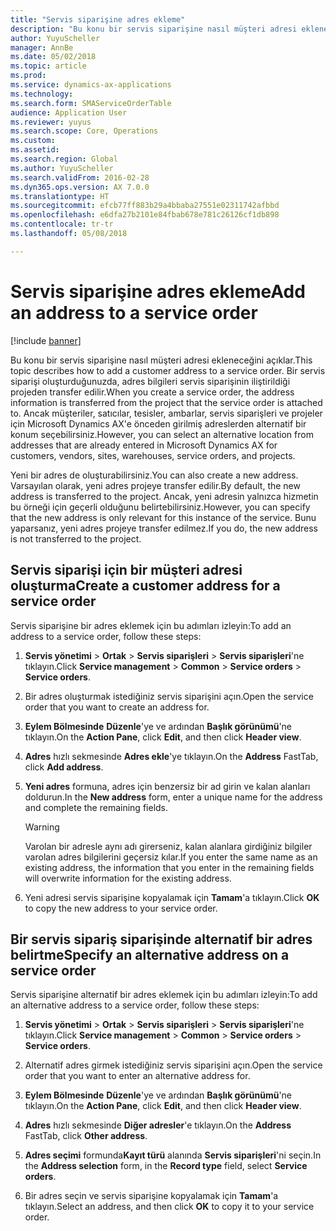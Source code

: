 ```yaml
---
title: "Servis siparişine adres ekleme"
description: "Bu konu bir servis siparişine nasıl müşteri adresi ekleneceğini açıklar."
author: YuyuScheller
manager: AnnBe
ms.date: 05/02/2018
ms.topic: article
ms.prod: 
ms.service: dynamics-ax-applications
ms.technology: 
ms.search.form: SMAServiceOrderTable
audience: Application User
ms.reviewer: yuyus
ms.search.scope: Core, Operations
ms.custom: 
ms.assetid: 
ms.search.region: Global
ms.author: YuyuScheller
ms.search.validFrom: 2016-02-28
ms.dyn365.ops.version: AX 7.0.0
ms.translationtype: HT
ms.sourcegitcommit: efcb77ff883b29a4bbaba27551e02311742afbbd
ms.openlocfilehash: e6dfa27b2101e84fbab678e781c26126cf1db898
ms.contentlocale: tr-tr
ms.lasthandoff: 05/08/2018

---
```


# <a name="add-an-address-to-a-service-order"></a><span data-ttu-id="04719-103">Servis siparişine adres ekleme</span><span class="sxs-lookup"><span data-stu-id="04719-103">Add an address to a service order</span></span>    

[!include [banner](../includes/banner.md)]


<span data-ttu-id="04719-104">Bu konu bir servis siparişine nasıl müşteri adresi ekleneceğini açıklar.</span><span class="sxs-lookup"><span data-stu-id="04719-104">This topic describes how to add a customer address to a service order.</span></span> <span data-ttu-id="04719-105">Bir servis siparişi oluşturduğunuzda, adres bilgileri servis siparişinin iliştirildiği projeden transfer edilir.</span><span class="sxs-lookup"><span data-stu-id="04719-105">When you create a service order, the address information is transferred from the project that the service order is attached to.</span></span> <span data-ttu-id="04719-106">Ancak müşteriler, satıcılar, tesisler, ambarlar, servis siparişleri ve projeler için Microsoft Dynamics AX'e önceden girilmiş adreslerden alternatif bir konum seçebilirsiniz.</span><span class="sxs-lookup"><span data-stu-id="04719-106">However, you can select an alternative location from addresses that are already entered in Microsoft Dynamics AX for customers, vendors, sites, warehouses, service orders, and projects.</span></span>

<span data-ttu-id="04719-107">Yeni bir adres de oluşturabilirsiniz.</span><span class="sxs-lookup"><span data-stu-id="04719-107">You can also create a new address.</span></span> <span data-ttu-id="04719-108">Varsayılan olarak, yeni adres projeye transfer edilir.</span><span class="sxs-lookup"><span data-stu-id="04719-108">By default, the new address is transferred to the project.</span></span> <span data-ttu-id="04719-109">Ancak, yeni adresin yalnızca hizmetin bu örneği için geçerli olduğunu belirtebilirsiniz.</span><span class="sxs-lookup"><span data-stu-id="04719-109">However, you can specify that the new address is only relevant for this instance of the service.</span></span> <span data-ttu-id="04719-110">Bunu yaparsanız, yeni adres projeye transfer edilmez.</span><span class="sxs-lookup"><span data-stu-id="04719-110">If you do, the new address is not transferred to the project.</span></span>

## <a name="create-a-customer-address-for-a-service-order"></a><span data-ttu-id="04719-111">Servis siparişi için bir müşteri adresi oluşturma</span><span class="sxs-lookup"><span data-stu-id="04719-111">Create a customer address for a service order</span></span>

<span data-ttu-id="04719-112">Servis siparişine bir adres eklemek için bu adımları izleyin:</span><span class="sxs-lookup"><span data-stu-id="04719-112">To add an address to a service order, follow these steps:</span></span>

1.  <span data-ttu-id="04719-113">**Servis yönetimi** \> **Ortak** \> **Servis siparişleri** \> **Servis siparişleri**'ne tıklayın.</span><span class="sxs-lookup"><span data-stu-id="04719-113">Click **Service management** \> **Common** \> **Service orders** \> **Service orders**.</span></span>

2.  <span data-ttu-id="04719-114">Bir adres oluşturmak istediğiniz servis siparişini açın.</span><span class="sxs-lookup"><span data-stu-id="04719-114">Open the service order that you want to create an address for.</span></span>

3.  <span data-ttu-id="04719-115">**Eylem Bölmesinde** **Düzenle**'ye ve ardından **Başlık görünümü**'ne tıklayın.</span><span class="sxs-lookup"><span data-stu-id="04719-115">On the **Action Pane**, click **Edit**, and then click **Header view**.</span></span>

4.  <span data-ttu-id="04719-116">**Adres** hızlı sekmesinde **Adres ekle**'ye tıklayın.</span><span class="sxs-lookup"><span data-stu-id="04719-116">On the **Address** FastTab, click **Add address**.</span></span>

5.  <span data-ttu-id="04719-117">**Yeni adres** formuna, adres için benzersiz bir ad girin ve kalan alanları doldurun.</span><span class="sxs-lookup"><span data-stu-id="04719-117">In the **New address** form, enter a unique name for the address and complete the remaining fields.</span></span> 
    

    > [!WARNING]
    > <P><span data-ttu-id="04719-118">Varolan bir adresle aynı adı girerseniz, kalan alanlara girdiğiniz bilgiler varolan adres bilgilerini geçersiz kılar.</span><span class="sxs-lookup"><span data-stu-id="04719-118">If you enter the same name as an existing address, the information that you enter in the remaining fields will overwrite information for the existing address.</span></span></P>


6.  <span data-ttu-id="04719-119">Yeni adresi servis siparişine kopyalamak için **Tamam**'a tıklayın.</span><span class="sxs-lookup"><span data-stu-id="04719-119">Click **OK** to copy the new address to your service order.</span></span>

## <a name="specify-an-alternative-address-on-a-service-order"></a><span data-ttu-id="04719-120">Bir servis sipariş siparişinde alternatif bir adres belirtme</span><span class="sxs-lookup"><span data-stu-id="04719-120">Specify an alternative address on a service order</span></span>

<span data-ttu-id="04719-121">Servis siparişine alternatif bir adres eklemek için bu adımları izleyin:</span><span class="sxs-lookup"><span data-stu-id="04719-121">To add an alternative address to a service order, follow these steps:</span></span>

1.  <span data-ttu-id="04719-122">**Servis yönetimi** \> **Ortak** \> **Servis siparişleri** \> **Servis siparişleri**'ne tıklayın.</span><span class="sxs-lookup"><span data-stu-id="04719-122">Click **Service management** \> **Common** \> **Service orders** \> **Service orders**.</span></span>

2.  <span data-ttu-id="04719-123">Alternatif adres girmek istediğiniz servis siparişini açın.</span><span class="sxs-lookup"><span data-stu-id="04719-123">Open the service order that you want to enter an alternative address for.</span></span>

3.  <span data-ttu-id="04719-124">**Eylem Bölmesinde** **Düzenle**'ye ve ardından **Başlık görünümü**'ne tıklayın.</span><span class="sxs-lookup"><span data-stu-id="04719-124">On the **Action Pane**, click **Edit**, and then click **Header view**.</span></span>

4.  <span data-ttu-id="04719-125">**Adres** hızlı sekmesinde **Diğer adresler**'e tıklayın.</span><span class="sxs-lookup"><span data-stu-id="04719-125">On the **Address** FastTab, click **Other address**.</span></span>

5.  <span data-ttu-id="04719-126">**Adres seçimi** formunda**Kayıt türü** alanında **Servis siparişleri**'ni seçin.</span><span class="sxs-lookup"><span data-stu-id="04719-126">In the **Address selection** form, in the **Record type** field, select **Service orders**.</span></span>

6.  <span data-ttu-id="04719-127">Bir adres seçin ve servis siparişine kopyalamak için **Tamam**'a tıklayın.</span><span class="sxs-lookup"><span data-stu-id="04719-127">Select an address, and then click **OK** to copy it to your service order.</span></span>


  



